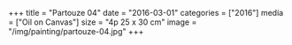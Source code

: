 +++
title = "Partouze 04"
date = "2016-03-01"
categories = ["2016"]
media = ["Oil on Canvas"]
size = "4p 25 x 30 cm"
image = "/img/painting/partouze-04.jpg"
+++
